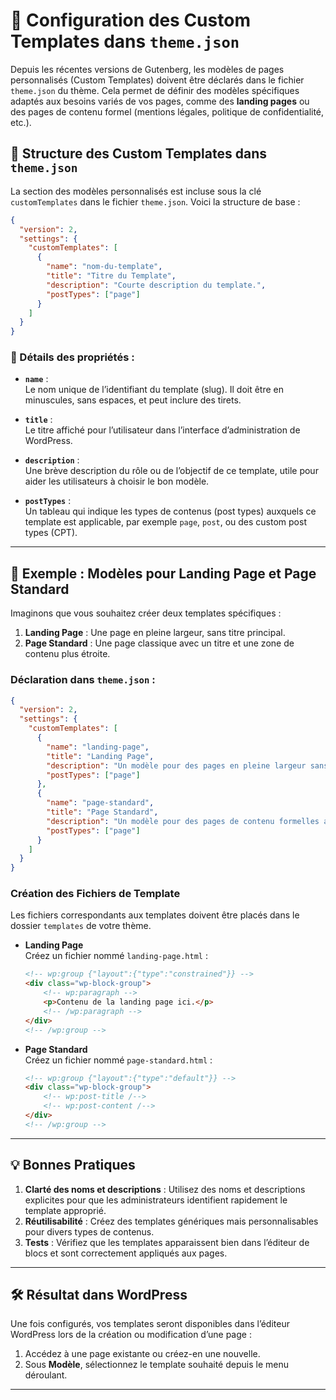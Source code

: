 # 📄 Configuration des Custom Templates dans `theme.json`

Depuis les récentes versions de Gutenberg, les modèles de pages personnalisés (Custom Templates) doivent être déclarés dans le fichier `theme.json` du thème. Cela permet de définir des modèles spécifiques adaptés aux besoins variés de vos pages, comme des **landing pages** ou des pages de contenu formel (mentions légales, politique de confidentialité, etc.).

## 📌 Structure des Custom Templates dans `theme.json`

La section des modèles personnalisés est incluse sous la clé `customTemplates` dans le fichier `theme.json`. Voici la structure de base :

```json
{
  "version": 2,
  "settings": {
    "customTemplates": [
      {
        "name": "nom-du-template",
        "title": "Titre du Template",
        "description": "Courte description du template.",
        "postTypes": ["page"]
      }
    ]
  }
}
```

### 📝 Détails des propriétés :

- **`name`** :  
  Le nom unique de l’identifiant du template (slug). Il doit être en minuscules, sans espaces, et peut inclure des tirets.
  
- **`title`** :  
  Le titre affiché pour l’utilisateur dans l’interface d’administration de WordPress.
  
- **`description`** :  
  Une brève description du rôle ou de l’objectif de ce template, utile pour aider les utilisateurs à choisir le bon modèle.
  
- **`postTypes`** :  
  Un tableau qui indique les types de contenus (post types) auxquels ce template est applicable, par exemple `page`, `post`, ou des custom post types (CPT).

---

## 🌟 Exemple : Modèles pour Landing Page et Page Standard

Imaginons que vous souhaitez créer deux templates spécifiques :
1. **Landing Page** : Une page en pleine largeur, sans titre principal.
2. **Page Standard** : Une page classique avec un titre et une zone de contenu plus étroite.

### Déclaration dans `theme.json` :

```json
{
  "version": 2,
  "settings": {
    "customTemplates": [
      {
        "name": "landing-page",
        "title": "Landing Page",
        "description": "Un modèle pour des pages en pleine largeur sans titre.",
        "postTypes": ["page"]
      },
      {
        "name": "page-standard",
        "title": "Page Standard",
        "description": "Un modèle pour des pages de contenu formelles avec titre.",
        "postTypes": ["page"]
      }
    ]
  }
}
```

### Création des Fichiers de Template

Les fichiers correspondants aux templates doivent être placés dans le dossier `templates` de votre thème.

- **Landing Page**  
  Créez un fichier nommé `landing-page.html` :

  ```html
  <!-- wp:group {"layout":{"type":"constrained"}} -->
  <div class="wp-block-group">
      <!-- wp:paragraph -->
      <p>Contenu de la landing page ici.</p>
      <!-- /wp:paragraph -->
  </div>
  <!-- /wp:group -->
  ```

- **Page Standard**  
  Créez un fichier nommé `page-standard.html` :

  ```html
  <!-- wp:group {"layout":{"type":"default"}} -->
  <div class="wp-block-group">
      <!-- wp:post-title /-->
      <!-- wp:post-content /-->
  </div>
  <!-- /wp:group -->
  ```

---

## 💡 Bonnes Pratiques

1. **Clarté des noms et descriptions** : Utilisez des noms et descriptions explicites pour que les administrateurs identifient rapidement le template approprié.
2. **Réutilisabilité** : Créez des templates génériques mais personnalisables pour divers types de contenus.
3. **Tests** : Vérifiez que les templates apparaissent bien dans l’éditeur de blocs et sont correctement appliqués aux pages.

---

## 🛠️ Résultat dans WordPress

Une fois configurés, vos templates seront disponibles dans l’éditeur WordPress lors de la création ou modification d’une page :

1. Accédez à une page existante ou créez-en une nouvelle.
2. Sous **Modèle**, sélectionnez le template souhaité depuis le menu déroulant.

---